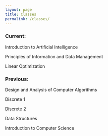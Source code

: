 ```yaml
---
layout: page
title: Classes
permalink: /classes/
---
```


### Current:

Introduction to Artificial Intelligence

Principles of Information and Data Management 

Linear Optimization


### Previous:

Design and Analysis of Computer Algorithms

Discrete 1

Discrete 2

Data Structures

Introduction to Computer Science